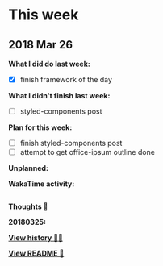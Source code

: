 # This week

## 2018 Mar 26

**What I did do last week:**

* [x] finish framework of the day

**What I didn't finish last week:**

* [ ] styled-components post

**Plan for this week:**

* [ ] finish styled-components post
* [ ] attempt to get office-ipsum outline done

**Unplanned:**

**WakaTime activity:**

```

```

**Thoughts 💭**

**20180325:**

**[View history 👵👴](history.md#history)**

**[View README 👀](README.md#personal-goals)**

<!-- links -->
